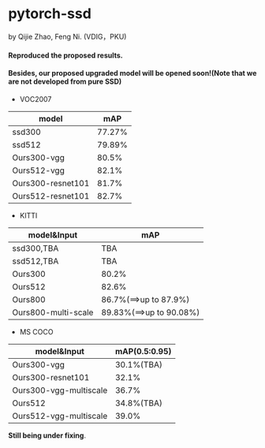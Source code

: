 # pytorch-ssd

by Qijie Zhao, Feng Ni. (VDIG，PKU)

#### Reproduced the proposed results.

#### Besides, our proposed upgraded model will be opened soon!(Note that we are not developed from pure SSD)
- VOC2007

model | mAP
---|---
ssd300 | 77.27%
ssd512 | 79.89%
Ours300-vgg | 80.5%
Ours512-vgg | 82.1%
Ours300-resnet101 | 81.7%
Ours512-resnet101 | 82.7%




- KITTI

model&Input | mAP
---|---
ssd300,TBA | TBA
ssd512,TBA | TBA
Ours300| 80.2%
Ours512 | 82.6%
Ours800 | 86.7%(==>up to 87.9%)
Ours800-multi-scale| 89.83%(==>up to 90.08%)

- MS COCO

model&Input | mAP(0.5:0.95)
---|---
Ours300-vgg|30.1%(TBA)
Ours300-resnet101|32.1%
Ours300-vgg-multiscale|36.7%
Ours512|34.8%(TBA)
Ours512-vgg-multiscale|39.0%

**Still being under fixing**.
